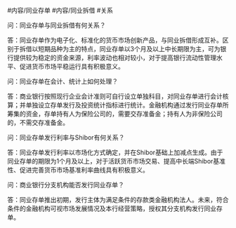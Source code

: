 
#内容/同业存单 
#内容/同业拆借 
#关系 


问：同业存单与同业拆借有何关系？

答：同业存单作为电子化、标准化的货币市场创新产品，与同业拆借形成互补。区别于拆借以短期品种为主的特点，同业存单以3个月及以上中长期限为主，可为银行提供较为稳定的资金来源，利率波动也相对较小，对于提高银行流动性管理水平、促进货币市场平稳运行具有积极意义。

问：同业存单在会计、统计上如何处理？

答：商业银行按照现行企业会计准则可自行设立单独科目，对同业存单进行会计核算；并单独设立存单发行及投资统计指标进行统计。金融机构通过发行同业存单所筹集的资金，存单持有人为保险公司的，需要交存准备金；持有人为非保险公司的，不需交存准备金。

问：同业存单发行利率与Shibor有何关系？

答：同业存单发行利率以市场化方式确定，并在Shibor基础上加减点生成。由于同业存单的期限为1个月及以上，对于活跃货币市场交易、提高中长端Shibor基准性、促进完善货币市场基准利率曲线具有积极意义。

问：商业银行分支机构能否发行同业存单？

答：同业存单推出初期，发行主体为满足条件的存款类金融机构法人。未来，符合条件的金融机构可视市场发展情况及本行经营策略，授权其分支机构发行同业存单。
